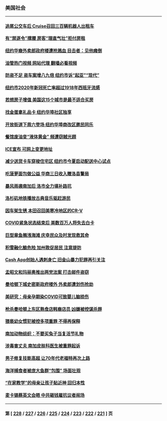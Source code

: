 ### 美国社会
---
#### [追尾公交车后 Cruise召回三百辆机器人出租车](../../pages/ncid1078160/n13968120.md?04081645) 
#### [有“禁逐令”撑腰 房客“理直气壮”拒付房租](../../pages/ncid1078160/n13967896.md?04081645) 
#### [纽约华裔外卖郎政府楼遭抢溅血 目击者：见他瘫倒](../../pages/ncid1078160/n13967904.md?04081645) 
#### [油管热门视频 网站代理 翻墙必看视频](http://138.2.39.72:81/youtube.html?epic-marker?04081645)
#### [防盗不足 盗车案增八九倍 纽约市诉“起亚”“现代”](../../pages/ncid1078160/n13967900.md?04081645) 
#### [纽约市2020年新冠死亡率超过1918年西班牙流感](../../pages/ncid1078160/n13967921.md?04081645) 
#### [若想房子增值 美国这15个城市是最不适合买房](../../pages/ncid1078160/n13967815.md?04081645) 
#### [找金蛋拿礼品卡 纽约华埠社区独享](../../pages/ncid1078160/n13967908.md?04081645) 
#### [开放街道下周六登场 纽约华埠商改区邀民同乐](../../pages/ncid1078160/n13967911.md?04081645) 
#### [餐馆废油变“液体黄金” 频遭窃贼光顾](../../pages/ncid1078160/n13967917.md?04081645) 
#### [ICE宣布 可网上变更地址](../../pages/ncid1078160/n13967923.md?04081645) 
#### [减少送货卡车穿梭住宅区 纽约市今夏启动配送中心试点](../../pages/ncid1078160/n13967924.md?04081645) 
#### [吃菠萝面包做公益 华商三日收入赠洛县警局](../../pages/ncid1078160/n13967826.md?04081645) 
#### [暴风雨袭南加后 洛市全力填补路坑](../../pages/ncid1078160/n13967816.md?04081645) 
#### [洛杉矶地铁播放古典音乐驱赶游民](../../pages/ncid1078160/n13967808.md?04081645) 
#### [因车架生锈 本田召回美寒冷地区的CR-V](../../pages/ncid1078160/n13967726.md?04081645) 
#### [COVID紧急状态结束后 美数百万人将失去白卡](../../pages/ncid1078160/n13967715.md?04081645) 
#### [巨型章鱼搁浅海滩 庆幸民众及时发现救其命](../../pages/ncid1078160/n13967172.md?04081645) 
#### [积雪融化酿危险 加州敦促居民 注意提防](../../pages/ncid1078160/n13967227.md?04081645) 
#### [Cash App创始人遇刺身亡 旧金山暴力犯罪再引关注](../../pages/ncid1078160/n13967213.md?04081645) 
#### [孟昭文和玛丽奥推出两党法案 打击邮件盗窃](../../pages/ncid1078160/n13967067.md?04081645) 
#### [曼哈顿下城史密斯政府楼外 外卖郎遭划伤抢劫](../../pages/ncid1078160/n13967036.md?04081645) 
#### [美研究：母亲孕期染COVID可致婴儿脑损伤](../../pages/ncid1078160/n13967015.md?04081645) 
#### [枪杀曼哈顿上东区熟食店韩裔店员 凶嫌被控谋杀罪](../../pages/ncid1078160/n13967022.md?04081645) 
#### [猥亵幼女惯犯被控多项重罪 不得再保释](../../pages/ncid1078160/n13966955.md?04081645) 
#### [南加动物组织：不要买兔子当复活节礼物](../../pages/ncid1078160/n13966918.md?04081645) 
#### [涉毒害丈夫 南加皮肤科医生被重罪起诉](../../pages/ncid1078160/n13966868.md?04081645) 
#### [男子修复技能高超 让70年代老福特再次上路](../../pages/ncid1078160/n13966309.md?04081645) 
#### [海洋捕食者被庞大鱼群“包围” 场面壮观](../../pages/ncid1078160/n13966630.md?04081645) 
#### [“在家教学”的母亲让孩子贴近神 回归本性](../../pages/ncid1078160/n13964518.md?04081645) 
#### [麦卡锡蔡英文会晤 中共砸钱雇抗议者闹场](../../pages/ncid1078160/n13966665.md?04081645) 

---
#### 第 [ [228](./228.md?04081645) / [227](./227.md?04081645) / [226](./226.md?04081645) / [225](./225.md?04081645) / [224](./224.md?04081645) / [223](./223.md?04081645) / [222](./222.md?04081645) / [221](./221.md?04081645) ] 页
